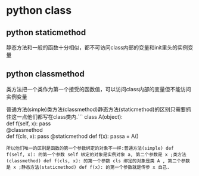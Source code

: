 # python class 
## python staticmethod
静态方法和一般的函数十分相似，都不可访问class内部的变量和init里头的实例变量

  
## python classmethod
类方法把一个类作为第一个接受的函数值，可以访问class内部的变量但不能访问实例变量

普通方法(simple)类方法(classmethod)静态方法(staticmethod)的区别只需要抓住这一点他们都写在class类内.``` 
class A(object):  
def f(self, x):
  pass  
@classmethod  
def f(cls, x): 
  pass 
@staticmethod 
def f(x): 
  passa = A()
```
所以他们唯一的区别是函数的第一个参数绑定的对象不一样:普通方法(simple) def f(self, x): 的第一个参数 self 绑定的对象是实例对象 a, 第二个参数是 x ;类方法(classmethod) def f(cls, x): 的第一个参数 cls 绑定的对象是类 A , 第二个参数是 x ;静态方法(staticmethod) def f(x): 的第一个参数就是传参 x 自己.
